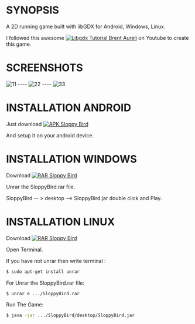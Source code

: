 # SYNOPSIS

A 2D running game built with libGDX for Android, Windows, Linux.

I followed this awesome [![Libgdx Tutorial Brent Aureli](https://img.shields.io/badge/libgdx%20tutorial-Brent%20Aureli-green.svg)](https://www.youtube.com/playlist?list=PLZm85UZQLd2TPXpUJfDEdWTSgszionbJy) on Youtube to create this game.

# SCREENSHOTS

![11](https://cloud.githubusercontent.com/assets/11073644/22815299/2c9c182a-ef63-11e6-882d-b71bf327ba7c.png)        ----        ![22](https://cloud.githubusercontent.com/assets/11073644/22815301/2ee97f00-ef63-11e6-98da-7604a3ba2494.png)       ----          ![33](https://cloud.githubusercontent.com/assets/11073644/22815302/2feaf4a6-ef63-11e6-88f8-b6c0c1b05cc8.png)
# INSTALLATION ANDROID

Just download [![APK Sloppy Bird](https://img.shields.io/badge/APK-Sloppy%20Bird-blue.svg)](https://github.com/AKILLIMUSTAFA/Sloppy-Bird/raw/master/Android%20Apk/SloppyBird.apk)

And setup it on your android device.

# INSTALLATION WINDOWS 

Download [![RAR Sloppy Bird](https://img.shields.io/badge/RAR-Sloppy%20Bird-orange.svg)](https://github.com/AKILLIMUSTAFA/Sloppy-Bird/raw/master/Windows-Linux-Mac%20OS%20X/SloppyBird.rar)

Unrar the SloppyBird.rar file.

SloppyBird -- > desktop --> SloppyBird.jar double click and Play.

# INSTALLATION LINUX 

Download [![RAR Sloppy Bird](https://img.shields.io/badge/RAR-Sloppy%20Bird-orange.svg)](https://github.com/AKILLIMUSTAFA/Sloppy-Bird/raw/master/Windows-Linux-Mac%20OS%20X/SloppyBird.rar)

Open Terminal.

If you have not unrar then write terminal : 

``` sh
$ sudo apt-get install unrar
```

For Unrar the SloppyBird.rar file:

``` sh
$ unrar e .../SloppyBird.rar
```

Run The Game:

``` sh
$ java -jar .../SloppyBird/desktop/SloppyBird.jar
```

